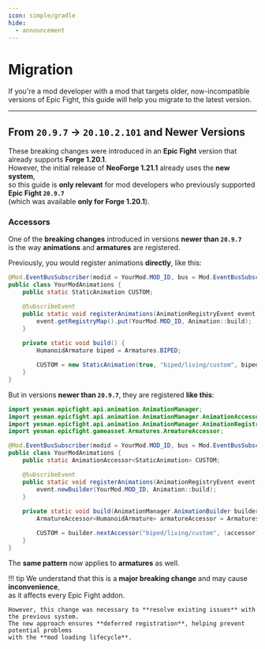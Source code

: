 ```yaml
---
icon: simple/gradle
hide:
  - announcement
---
```

# Migration

If you're a mod developer with a mod that targets older,
now-incompatible versions of Epic Fight, this guide will help you migrate to the latest version.

***
## From `20.9.7` → `20.10.2.101` and Newer Versions

These breaking changes were introduced in an **Epic Fight** version that already supports **Forge 1.20.1**.  
However, the initial release of **NeoForge 1.21.1** already uses the **new system**,  
so this guide is **only relevant** for mod developers who previously supported **Epic Fight `20.9.7`**  
(which was available **only for Forge 1.20.1**).

### Accessors

One of the **breaking changes** introduced in versions **newer than `20.9.7`**  
is the way **animations** and **armatures** are registered.

Previously, you would register animations **directly**, like this:

```java
@Mod.EventBusSubscriber(modid = YourMod.MOD_ID, bus = Mod.EventBusSubscriber.Bus.MOD)
public class YourModAnimations {
    public static StaticAnimation CUSTOM;

    @SubscribeEvent
    public static void registerAnimations(AnimationRegistryEvent event) {
        event.getRegistryMap().put(YourMod.MOD_ID, Animation::build);
    }
    
    private static void build() {
        HumanoidArmature biped = Armatures.BIPED;

        CUSTOM = new StaticAnimation(true, "biped/living/custom", biped);
    }
}
```

But in versions **newer than `20.9.7`**, they are registered **like this**:

```java
import yesman.epicfight.api.animation.AnimationManager;
import yesman.epicfight.api.animation.AnimationManager.AnimationAccessor;
import yesman.epicfight.api.animation.AnimationManager.AnimationRegistryEvent;
import yesman.epicfight.gameasset.Armatures.ArmatureAccessor;

@Mod.EventBusSubscriber(modid = YourMod.MOD_ID, bus = Mod.EventBusSubscriber.Bus.MOD)
public class YourModAnimations {
    public static AnimationAccessor<StaticAnimation> CUSTOM;

    @SubscribeEvent
    public static void registerAnimations(AnimationRegistryEvent event) {
        event.newBuilder(YourMod.MOD_ID, Animation::build);
    }
    
    private static void build(AnimationManager.AnimationBuilder builder) {
        ArmatureAccessor<HumanoidArmature> armatureAccessor = Armatures.BIPED;

        CUSTOM = builder.nextAccessor("biped/living/custom", (accessor) -> new StaticAnimation(true, accessor, armatureAccessor));
    }
}
```

The **same pattern** now applies to **armatures** as well.

!!! tip
    We understand that this is a **major breaking change** and may cause **inconvenience**,  
    as it affects every Epic Fight addon.

    However, this change was necessary to **resolve existing issues** with the previous system.  
    The new approach ensures **deferred registration**, helping prevent potential problems  
    with the **mod loading lifecycle**.
